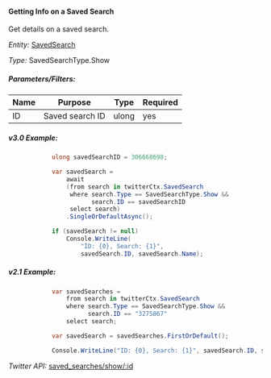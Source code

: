 #### Getting Info on a Saved Search

Get details on a saved search.

*Entity:* [SavedSearch](../LINQ-to-Twitter-Entities/SavedSearch-Entity.md)

*Type:* SavedSearchType.Show

##### Parameters/Filters:

| Name | Purpose | Type | Required |
|------|---------|------|----------|
| ID | Saved search ID | ulong | yes |

##### v3.0 Example:

```c#
            ulong savedSearchID = 306668698;

            var savedSearch =
                await
                (from search in twitterCtx.SavedSearch
                 where search.Type == SavedSearchType.Show &&
                       search.ID == savedSearchID
                 select search)
                .SingleOrDefaultAsync();

            if (savedSearch != null)
                Console.WriteLine(
                    "ID: {0}, Search: {1}", 
                    savedSearch.ID, savedSearch.Name);
```

##### v2.1 Example:

```c#
            var savedSearches =
                from search in twitterCtx.SavedSearch
                where search.Type == SavedSearchType.Show &&
                      search.ID == "3275867"
                select search;

            var savedSearch = savedSearches.FirstOrDefault();

            Console.WriteLine("ID: {0}, Search: {1}", savedSearch.ID, savedSearch.Name);
```

*Twitter API:* [saved_searches/show/:id](https://dev.twitter.com/docs/api/1.1/get/saved_searches/show/%3Aid)